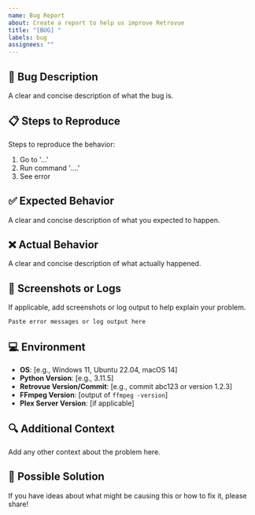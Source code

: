 ```yaml
---
name: Bug Report
about: Create a report to help us improve Retrovue
title: "[BUG] "
labels: bug
assignees: ""
---
```


## 🐛 Bug Description

A clear and concise description of what the bug is.

## 📋 Steps to Reproduce

Steps to reproduce the behavior:

1. Go to '...'
2. Run command '....'
3. See error

## ✅ Expected Behavior

A clear and concise description of what you expected to happen.

## ❌ Actual Behavior

A clear and concise description of what actually happened.

## 📸 Screenshots or Logs

If applicable, add screenshots or log output to help explain your problem.

```
Paste error messages or log output here
```

## 💻 Environment

- **OS**: [e.g., Windows 11, Ubuntu 22.04, macOS 14]
- **Python Version**: [e.g., 3.11.5]
- **Retrovue Version/Commit**: [e.g., commit abc123 or version 1.2.3]
- **FFmpeg Version**: [output of `ffmpeg -version`]
- **Plex Server Version**: [if applicable]

## 🔍 Additional Context

Add any other context about the problem here.

## 🎯 Possible Solution

If you have ideas about what might be causing this or how to fix it, please share!

